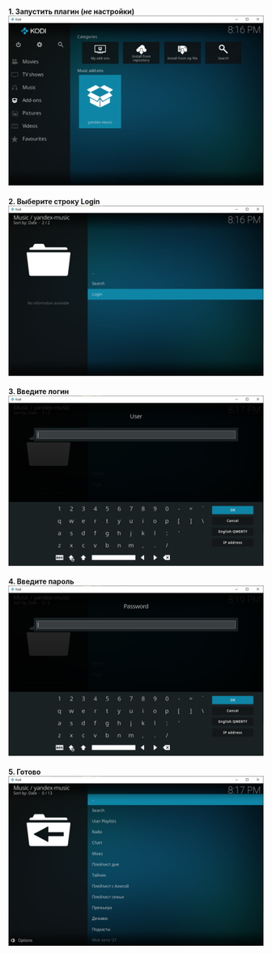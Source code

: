 
#### 1. Запустить плагин (_не_ настройки) ![Запустите плагин](assets/readme/kodi_login_1.png "Запустите плагин")

#### 2. Выберите строку Login ![Жмяк Login](assets/readme/kodi_login_2.png "Выберите строку Login")

#### 3. Введите логин ![Введите логин](assets/readme/kodi_login_3.png "Введите логин")

#### 4. Введите пароль ![Введите пароль](assets/readme/kodi_login_4.png "Введите пароль")
#### 5. Готово ![Наслаждайтесь](assets/readme/kodi_login_5.png "Готово!")

